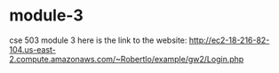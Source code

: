 # module-3
cse 503 module 3
here is the link to the website: http://ec2-18-216-82-104.us-east-2.compute.amazonaws.com/~Robertlo/example/gw2/Login.php

